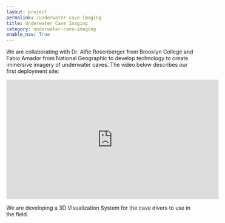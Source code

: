 ```yaml
---
layout: project
permalink: /underwater-cave-imaging
title: Underwater Cave Imaging
category: underwater-cave-imaging
enable_nav: True
---
```

We are collaborating with Dr. Alfie Rosenberger from Brooklyn College and Fabio Amador from National Geographic to develop technology to create immersive imagery of underwater caves. The video below describes our first deployment site:

<iframe allowfullscreen="" class="youtube-center" frameborder="0" height="315" src="https://www.youtube.com/embed/QX46qzzHGNI" width="560"></iframe>

We are developing a 3D Visualization System for the cave divers to use in the field. 